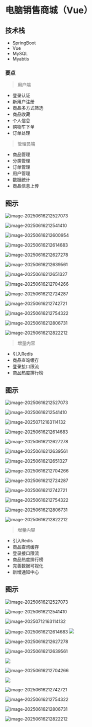 # 电脑销售商城（Vue）

<MyGlobalComponent />


<VersionSwitcher>

## 技术栈

- SpringBoot
- Vue
- MySQL
- Myabtis

### 要点

> 用户端

- 登录认证
- 新用户注册
- 商品多方式筛选
- 商品收藏
- 个人信息
- 购物车下单
- 订单处理

> 管理员端

- 商品管理
- 分类管理
- 订单管理
- 用户管理
- 数据统计
- 商品信息上传


<!-- 版本1 -->
<VersionBlock target="v1">

## 图示

![image-20250616212527073](http://cdn.qiniu.liyansheng.top/img/image-20250616212527073.png)

![image-20250616212541410](http://cdn.qiniu.liyansheng.top/img/image-20250616212541410.png)

![image-20250616212600954](http://cdn.qiniu.liyansheng.top/img/image-20250616212600954.png)

![image-20250616212614683](http://cdn.qiniu.liyansheng.top/img/image-20250616212614683.png)

![image-20250616212627278](http://cdn.qiniu.liyansheng.top/img/image-20250616212627278.png)

![image-20250616212639561](http://cdn.qiniu.liyansheng.top/img/image-20250616212639561.png)

![image-20250616212651327](http://cdn.qiniu.liyansheng.top/img/image-20250616212651327.png)

![image-20250616212704266](http://cdn.qiniu.liyansheng.top/img/image-20250616212704266.png)

![image-20250616212724287](http://cdn.qiniu.liyansheng.top/img/image-20250616212724287.png)

![image-20250616212742721](http://cdn.qiniu.liyansheng.top/img/image-20250616212742721.png)

![image-20250616212754322](http://cdn.qiniu.liyansheng.top/img/image-20250616212754322.png)

![image-20250616212806731](http://cdn.qiniu.liyansheng.top/img/image-20250616212806731.png)

![image-20250616212822212](http://cdn.qiniu.liyansheng.top/img/image-20250616212822212.png)

</VersionBlock>

<!-- 版本2 -->
<VersionBlock target="v2">

> 增量内容

- 引入Redis
- 商品查询缓存
- 登录接口限流
- 商品热度排行榜

## 图示

![image-20250616212527073](http://cdn.qiniu.liyansheng.top/img/image-20250616212527073.png)


![image-20250616212541410](http://cdn.qiniu.liyansheng.top/img/image-20250616212541410.png)

![image-20250712163114132](http://cdn.qiniu.liyansheng.top/img/image-20250712163114132.png)

![image-20250616212614683](http://cdn.qiniu.liyansheng.top/img/image-20250616212614683.png)

![image-20250616212627278](http://cdn.qiniu.liyansheng.top/img/image-20250616212627278.png)

![image-20250616212639561](http://cdn.qiniu.liyansheng.top/img/image-20250616212639561.png)

![image-20250616212651327](http://cdn.qiniu.liyansheng.top/img/image-20250616212651327.png)

![image-20250616212704266](http://cdn.qiniu.liyansheng.top/img/image-20250616212704266.png)

![image-20250616212724287](http://cdn.qiniu.liyansheng.top/img/image-20250616212724287.png)

![image-20250616212742721](http://cdn.qiniu.liyansheng.top/img/image-20250616212742721.png)

![image-20250616212754322](http://cdn.qiniu.liyansheng.top/img/image-20250616212754322.png)

![image-20250616212806731](http://cdn.qiniu.liyansheng.top/img/image-20250616212806731.png)

![image-20250616212822212](http://cdn.qiniu.liyansheng.top/img/image-20250616212822212.png)

</VersionBlock>

<!-- 版本3 -->
<VersionBlock target="v3">

> 增量内容

- 引入Redis
- 商品查询缓存
- 登录接口限流
- 商品热度排行榜
- 完善数据可视化
- 新增通知中心

## 图示


![image-20250616212527073](http://cdn.qiniu.liyansheng.top/img/image-20250616212527073.png)

![image-20250616212541410](http://cdn.qiniu.liyansheng.top/img/image-20250616212541410.png)

![image-20250712163114132](http://cdn.qiniu.liyansheng.top/img/image-20250712163114132.png)

![image-20250616212614683](http://cdn.qiniu.liyansheng.top/img/image-20250616212614683.png)
![](http://cdn.qiniu.liyansheng.top/img/20250709225148.png)

![image-20250616212627278](http://cdn.qiniu.liyansheng.top/img/image-20250616212627278.png)

![image-20250616212639561](http://cdn.qiniu.liyansheng.top/img/image-20250616212639561.png)

![](http://cdn.qiniu.liyansheng.top/img/20250710002709.png)

![image-20250616212704266](http://cdn.qiniu.liyansheng.top/img/image-20250616212704266.png)

![](http://cdn.qiniu.liyansheng.top/img/20250710001149.png)

![image-20250616212742721](http://cdn.qiniu.liyansheng.top/img/image-20250616212742721.png)

![image-20250616212754322](http://cdn.qiniu.liyansheng.top/img/image-20250616212754322.png)

![image-20250616212806731](http://cdn.qiniu.liyansheng.top/img/image-20250616212806731.png)

![image-20250616212822212](http://cdn.qiniu.liyansheng.top/img/image-20250616212822212.png)

</VersionBlock>

</VersionSwitcher>